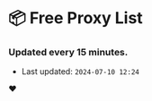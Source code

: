# :package: Free Proxy List
### Updated every 15 minutes.

- Last updated: `2024-07-10 12:24`

:heart:
